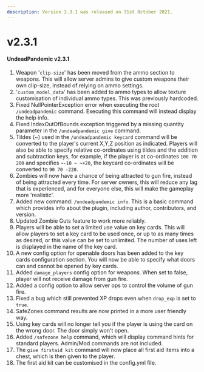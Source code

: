 ```yaml
---
description: Version 2.3.1 was released on 31st October 2021.
---
```


# v2.3.1

#### UndeadPandemic v2.3.1

1. Weapon '`clip-size`' has been moved from the ammo section to weapons. This will allow server admins to give custom weapons their own clip-size, instead of relying on ammo settings.
2. '`custom_model_data`' has been added to ammo types to allow texture customisation of individual ammo types. This was previously hardcoded.
3. Fixed NullPointerException error when executing the root `/undeadpandemic` command. Executing this command will instead display the help info.
4. Fixed IndexOutOfBounds exception triggered by a missing quantity parameter in the `/undeadpandemic give` command.
5. Tildes (\~) used in the `/undeadpandemic keycard` command will be converted to the player's current X,Y,Z position as indicated. Players will also be able to specify relative co-ordinates using tildes and the addition and subtraction keys, for example, if the player is at co-ordinates `100 70 200` and specifies `~-10 ~ ~+20`, the keycard co-ordinates will be converted to `90 70 -220`.
6. Zombies will now have a chance of being attracted to gun fire, instead of being attracted every time. For server owners, this will reduce any lag that is experienced, and for everyone else, this will make the gameplay more 'realistic'.
7. Added new command: `/undeadpandemic info`. This is a basic command which provides info about the plugin, including author, contributors, and version.
8. Updated Zombie Guts feature to work more reliably.
9. Players will be able to set a limited use value on key cards. This will allow players to set a key card to be used once, or up to as many times as desired, or this value can be set to unlimited. The number of uses left is displayed in the name of the key card.
10. A new config option for openable doors has been added to the key cards configuration section. You will now be able to specify what doors can and cannot be opened by key cards.
11. Added `damage_players` config option for weapons. When set to false, player will not receive damage from gun fire.
12. Added a config option to allow server ops to control the volume of gun fire.
13. Fixed a bug which still prevented XP drops even when `drop_exp` is set to `true`.
14. SafeZones command results are now printed in a more user friendly way.
15. Using key cards will no longer tell you if the player is using the card on the wrong door. The door simply won't open.
16. Added `/safezone help` command, which will display command hints for standard players. Admin/Mod commands are not included.
17. The `give firstaid kit` command will now place all first aid items into a chest, which is then given to the player.
18. The first aid kit can be customised in the config.yml file.
